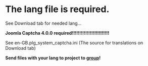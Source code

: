 # The lang file is required. #

See Download tab for needed lang...

**Joomla Captcha 4.0.0 required!!!!!!!!!!!!!!!!!!!!!!!!!**

See en-GB.plg\_system\_captcha.ini (The source for translations on Download tab)

**Send files with your lang to project to [group](http://groups.google.com/group/joomlacaptcha)!**